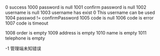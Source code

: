 0      success 
1000   password is null
1001   confirm password is null
1002   username is null
1003   username has exist          0 This username can be used
1004   passwod != confirmPassword
1005   code is null
1006   code is error
1007   code is timeout

1008   order is empty
1009   address is empty
1010   name is empty
1011   telephone is empty

-1     管理端未知错误
